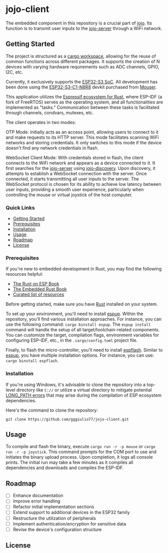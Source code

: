 # jojo-client

The embedded component in this repository is a crucial part of [jojo](https://github.com/gggiulio77/jojo). Its function is to transmit user inputs to the [jojo-server](https://github.com/gggiulio77/jojo=server) through a WiFi network.

## Getting Started

The project is structured as a [cargo workspace](https://doc.rust-lang.org/book/ch14-03-cargo-workspaces.html), allowing for the reuse of common functions across different packages. It supports the creation of N devices with varying hardware requirements such as ADC channels, GPIO, I2C, etc.

Currently, it exclusively supports the [ESP32-S3 SoC](https://www.espressif.com/en/products/socs/esp32-s3). All development has been done using the [ESP32-S3-C1-N8R8](https://docs.espressif.com/projects/esp-idf/en/latest/esp32s3/hw-reference/esp32s3/user-guide-devkitc-1.html) devkit purchased from [Mouser](https://ar.mouser.com/ProductDetail/356-EP32S3DVKTC1N8R8).

This application utilizes the [Espressif ecosystem for Rust](https://github.com/esp-rs), where ESP-IDF (a fork of FreeRTOS) serves as the operating system, and all functionalities are implemented as "tasks." Communication between these tasks is facilitated through channels, condvars, mutexes, etc.

The client operates in two modes:

OTP Mode: Initially acts as an access point, allowing users to connect to it and make requests to its HTTP server. This mode facilitates scanning WiFi networks and storing credentials. It only switches to this mode if the device doesn't find any network credentials in flash.

WebSocket Client Mode: With credentials stored in flash, the client connects to the WiFi network and appears as a device connected to it. It first searches for the [jojo-server](https://github.com/gggiulio77/jojo-server) using [jojo-discovery](https://github.com/gggiulio77/jojo-discovery). Upon discovery, it attempts to establish a WebSocket connection with the server. Once connected, it starts transmitting all user inputs to the server. The WebSocket protocol is chosen for its ability to achieve low latency between user inputs, providing a smooth user experience, particularly when controlling the mouse or virtual joystick of the host computer.

### Quick Links

- [Getting Started](#getting-started)
- [Prerequisites](#prerequisites)
- [Installation](#installation)
- [Usage](#usage)
- [Roadmap](#roadmap)
- [License](#license)

### Prerequisites

If you're new to embedded development in Rust, you may find the following resources helpful:

- [The Rust on ESP Book](https://esp-rs.github.io/book/)
- [The Embedded Rust Book](https://docs.rust-embedded.org/book/)
- [Curated list of resources](https://github.com/rust-embedded/awesome-embedded-rust)

Before getting started, make sure you have [Rust](https://www.rust-lang.org/tools/install) installed on your system.

To set up your environment, you'll need to install [espup](https://github.com/esp-rs/espup). Within the repository, you'll find various installation approaches. For instance, you can use the following command: `cargo binstall espup`. The `espup install` command will handle the setup of all target/toolchain-related components. You can customize the target, compilation flags, environment variables for configuring ESP-IDF, etc., in the `.cargo/config.toml` project file.

Finally, to flash the micro-controller, you'll need to install [espflash](https://github.com/esp-rs/espflash). Similar to [espup](https://github.com/esp-rs/espup), you have multiple installation options. For instance, you can use: `cargo binstall espflash`.

### Installation

If you're using Windows, it's advisable to clone the repository into a top-level directory like `C://` or utilize a virtual directory to mitigate potential [LONG_PATH errors](https://github.com/esp-rs/esp-idf-sys/issues/252) that may arise during the compilation of ESP ecosystem dependencies.

Here's the command to clone the repository:

`git clone https://github.com/gggiulio77/jojo-client.git`

## Usage

To compile and flash the binary, execute `cargo run -r -p mouse` or `cargo run -r -p joystick`. This command prompts for the COM port to use and initiates the binary upload process. Upon completion, it logs all console prints. The initial run may take a few minutes as it compiles all dependencies and downloads and compiles the ESP-IDF.

## Roadmap

- [ ] Enhance documentation
- [ ] Improve error handling
- [ ] Refactor initial implementation sections
- [ ] Extend support to additional devices in the ESP32 family
- [ ] Restructure the utilization of peripherals
- [ ] Implement authentication/encryption for sensitive data
- [ ] Revise the device's configuration structure

## License
